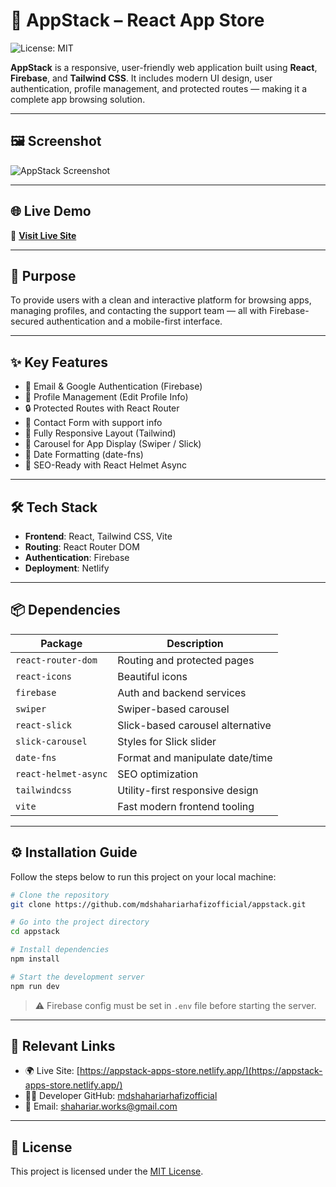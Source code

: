 
# 📱 AppStack – React App Store

![License: MIT](https://img.shields.io/badge/License-MIT-yellow.svg)

**AppStack** is a responsive, user-friendly web application built using **React**, **Firebase**, and **Tailwind CSS**. It includes modern UI design, user authentication, profile management, and protected routes — making it a complete app browsing solution.

---

## 🖼️ Screenshot

![AppStack Screenshot](https://i.postimg.cc/nVdSkWMr/screencapture-appstack-apps-store-netlify-app-2025-06-25-16-23-53.png)

---

## 🌐 Live Demo

🔗 **[Visit Live Site](https://appstack-apps-store.netlify.app/)**

---

## 🎯 Purpose

To provide users with a clean and interactive platform for browsing apps, managing profiles, and contacting the support team — all with Firebase-secured authentication and a mobile-first interface.

---

## ✨ Key Features

- 🔐 Email & Google Authentication (Firebase)
- 🧑 Profile Management (Edit Profile Info)
- 🔒 Protected Routes with React Router
- 💬 Contact Form with support info
- 📱 Fully Responsive Layout (Tailwind)
- 🧭 Carousel for App Display (Swiper / Slick)
- 📆 Date Formatting (date-fns)
- 🧠 SEO-Ready with React Helmet Async

---

## 🛠️ Tech Stack

- **Frontend**: React, Tailwind CSS, Vite
- **Routing**: React Router DOM
- **Authentication**: Firebase
- **Deployment**: Netlify

---

## 📦 Dependencies

| Package              | Description                                      |
|----------------------|--------------------------------------------------|
| `react-router-dom`   | Routing and protected pages                     |
| `react-icons`        | Beautiful icons                                 |
| `firebase`           | Auth and backend services                       |
| `swiper`             | Swiper-based carousel                          |
| `react-slick`        | Slick-based carousel alternative               |
| `slick-carousel`     | Styles for Slick slider                         |
| `date-fns`           | Format and manipulate date/time                 |
| `react-helmet-async` | SEO optimization                                |
| `tailwindcss`        | Utility-first responsive design                 |
| `vite`               | Fast modern frontend tooling                    |

---

## ⚙️ Installation Guide

Follow the steps below to run this project on your local machine:

```bash
# Clone the repository
git clone https://github.com/mdshahariarhafizofficial/appstack.git

# Go into the project directory
cd appstack

# Install dependencies
npm install

# Start the development server
npm run dev
```

> ⚠️ Firebase config must be set in `.env` file before starting the server.

---

## 🔗 Relevant Links

- 🌍 Live Site: [https://appstack-apps-store.netlify.app/](https://appstack-apps-store.netlify.app/)
- 🧑‍💻 Developer GitHub: [mdshahariarhafizofficial](https://github.com/mdshahariarhafizofficial)
- 📧 Email: shahariar.works@gmail.com

---

## 📌 License

This project is licensed under the [MIT License](https://opensource.org/licenses/MIT).
